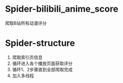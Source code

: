 # Spider-bilibili_anime_score
爬取B站所有动漫评分

# Spider-structure
1. 爬取索引页信息
2. 循环进入各个播放页面获取评分
3. 循环1、2步骤直到全部爬取完成
4. 加入多线程

